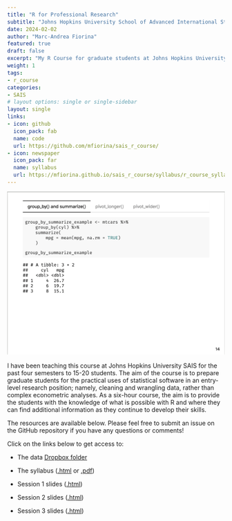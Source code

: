 ```yaml
---
title: "R for Professional Research"
subtitle: "Johns Hopkins University School of Advanced International Studies (SAIS)"
date: 2024-02-02
author: "Marc-Andrea Fiorina"
featured: true
draft: false
excerpt: "My R Course for graduate students at Johns Hopkins University SAIS."
weight: 1
tags:
- r_course
categories:
- SAIS
# layout options: single or single-sidebar
layout: single
links:
- icon: github
  icon_pack: fab
  name: code
  url: https://github.com/mfiorina/sais_r_course/
- icon: newspaper
  icon_pack: far
  name: syllabus
  url: https://mfiorina.github.io/sais_r_course/syllabus/r_course_syllabus.html
---
```


![A screenshot of the platform](banner.png)

I have been teaching this course at Johns Hopkins University SAIS for the past four semesters to 15-20 students. The aim of the course is to prepare graduate students for the practical uses of statistical software in an entry-level research position; namely, cleaning and wrangling data, rather than complex econometric analyses. As a six-hour course, the aim is to provide the students with the knowledge of what is possible with R and where they can find additional information as they continue to develop their skills.

The resources are available below. Please feel free to submit an issue on the GitHub repository if you have any questions or comments!

Click on the links below to get access to:

- The data [Dropbox folder](https://www.dropbox.com/scl/fo/6m5hzlrc82i04oi0qoam7/h?rlkey=7t9p4bfg90gvoybibb9jf7veq&dl=0)

- The syllabus ([.html](https://mfiorina.github.io/sais_r_course/syllabus/r_course_syllabus.html) or [.pdf](https://mfiorina.github.io/sais_r_course/syllabus/r_course_syllabus.pdf))

- Session 1 slides ([.html](https://mfiorina.github.io/sais_r_course/slides/session_1/session_1.html))

- Session 2 slides ([.html](https://mfiorina.github.io/sais_r_course/slides/session_2/session_2.html))

- Session 3 slides ([.html](https://mfiorina.github.io/sais_r_course/slides/session_3/session_3.html))